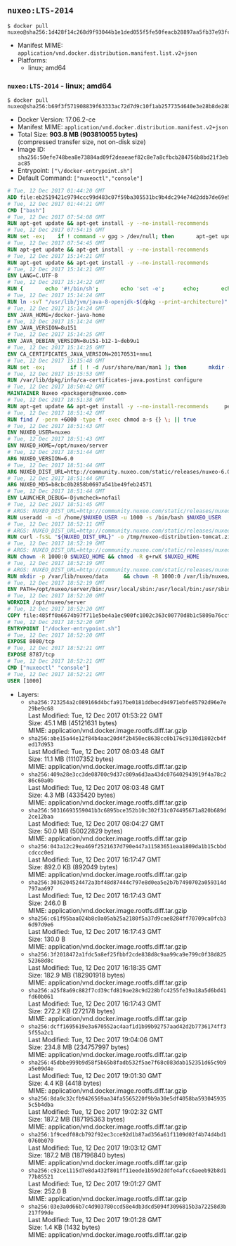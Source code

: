 ## `nuxeo:LTS-2014`

```console
$ docker pull nuxeo@sha256:1d428f14c268d9f93044b1e1ded055f5fe50feacb28897aa5fb37e93fccbea8f
```

-	Manifest MIME: `application/vnd.docker.distribution.manifest.list.v2+json`
-	Platforms:
	-	linux; amd64

### `nuxeo:LTS-2014` - linux; amd64

```console
$ docker pull nuxeo@sha256:b69f3f571908839f63333ac72d7d9c10f1ab2577354640e3e28b8de28099bd10
```

-	Docker Version: 17.06.2-ce
-	Manifest MIME: `application/vnd.docker.distribution.manifest.v2+json`
-	Total Size: **903.8 MB (903810055 bytes)**  
	(compressed transfer size, not on-disk size)
-	Image ID: `sha256:50efe748bea8e73884ad09f2deaeaef82c8e7a8cfbcb284756b8bd21f3ebac85`
-	Entrypoint: `["\/docker-entrypoint.sh"]`
-	Default Command: `["nuxeoctl","console"]`

```dockerfile
# Tue, 12 Dec 2017 01:44:20 GMT
ADD file:eb2519421c9794ccc99d483c07f59ba305531bc9b4dc294e74d2ddb7de69e52a in / 
# Tue, 12 Dec 2017 01:44:21 GMT
CMD ["bash"]
# Tue, 12 Dec 2017 07:54:08 GMT
RUN apt-get update && apt-get install -y --no-install-recommends 		ca-certificates 		curl 		wget 	&& rm -rf /var/lib/apt/lists/*
# Tue, 12 Dec 2017 07:54:15 GMT
RUN set -ex; 	if ! command -v gpg > /dev/null; then 		apt-get update; 		apt-get install -y --no-install-recommends 			gnupg 			dirmngr 		; 		rm -rf /var/lib/apt/lists/*; 	fi
# Tue, 12 Dec 2017 07:54:45 GMT
RUN apt-get update && apt-get install -y --no-install-recommends 		bzr 		git 		mercurial 		openssh-client 		subversion 				procps 	&& rm -rf /var/lib/apt/lists/*
# Tue, 12 Dec 2017 15:14:21 GMT
RUN apt-get update && apt-get install -y --no-install-recommends 		bzip2 		unzip 		xz-utils 	&& rm -rf /var/lib/apt/lists/*
# Tue, 12 Dec 2017 15:14:21 GMT
ENV LANG=C.UTF-8
# Tue, 12 Dec 2017 15:14:22 GMT
RUN { 		echo '#!/bin/sh'; 		echo 'set -e'; 		echo; 		echo 'dirname "$(dirname "$(readlink -f "$(which javac || which java)")")"'; 	} > /usr/local/bin/docker-java-home 	&& chmod +x /usr/local/bin/docker-java-home
# Tue, 12 Dec 2017 15:14:24 GMT
RUN ln -svT "/usr/lib/jvm/java-8-openjdk-$(dpkg --print-architecture)" /docker-java-home
# Tue, 12 Dec 2017 15:14:24 GMT
ENV JAVA_HOME=/docker-java-home
# Tue, 12 Dec 2017 15:14:24 GMT
ENV JAVA_VERSION=8u151
# Tue, 12 Dec 2017 15:14:25 GMT
ENV JAVA_DEBIAN_VERSION=8u151-b12-1~deb9u1
# Tue, 12 Dec 2017 15:14:25 GMT
ENV CA_CERTIFICATES_JAVA_VERSION=20170531+nmu1
# Tue, 12 Dec 2017 15:15:48 GMT
RUN set -ex; 		if [ ! -d /usr/share/man/man1 ]; then 		mkdir -p /usr/share/man/man1; 	fi; 		apt-get update; 	apt-get install -y 		openjdk-8-jdk="$JAVA_DEBIAN_VERSION" 		ca-certificates-java="$CA_CERTIFICATES_JAVA_VERSION" 	; 	rm -rf /var/lib/apt/lists/*; 		[ "$(readlink -f "$JAVA_HOME")" = "$(docker-java-home)" ]; 		update-alternatives --get-selections | awk -v home="$(readlink -f "$JAVA_HOME")" 'index($3, home) == 1 { $2 = "manual"; print | "update-alternatives --set-selections" }'; 	update-alternatives --query java | grep -q 'Status: manual'
# Tue, 12 Dec 2017 15:15:53 GMT
RUN /var/lib/dpkg/info/ca-certificates-java.postinst configure
# Tue, 12 Dec 2017 18:50:42 GMT
MAINTAINER Nuxeo <packagers@nuxeo.com>
# Tue, 12 Dec 2017 18:51:38 GMT
RUN apt-get update && apt-get install -y --no-install-recommends     perl     locales     pwgen     imagemagick     ffmpeg2theora     ufraw     poppler-utils     libreoffice     libwpd-tools     exiftool     ghostscript  && rm -rf /var/lib/apt/lists/*
# Tue, 12 Dec 2017 18:51:42 GMT
RUN find / -perm +6000 -type f -exec chmod a-s {} \; || true
# Tue, 12 Dec 2017 18:51:43 GMT
ENV NUXEO_USER=nuxeo
# Tue, 12 Dec 2017 18:51:43 GMT
ENV NUXEO_HOME=/opt/nuxeo/server
# Tue, 12 Dec 2017 18:51:44 GMT
ARG NUXEO_VERSION=6.0
# Tue, 12 Dec 2017 18:51:44 GMT
ARG NUXEO_DIST_URL=http://community.nuxeo.com/static/releases/nuxeo-6.0/nuxeo-cap-6.0-tomcat.zip
# Tue, 12 Dec 2017 18:51:44 GMT
ARG NUXEO_MD5=b8cbc0b2858b0697a541be49feb24571
# Tue, 12 Dec 2017 18:51:44 GMT
ENV LAUNCHER_DEBUG=-Djvmcheck=nofail
# Tue, 12 Dec 2017 18:51:45 GMT
# ARGS: NUXEO_DIST_URL=http://community.nuxeo.com/static/releases/nuxeo-6.0/nuxeo-cap-6.0-tomcat.zip NUXEO_MD5=b8cbc0b2858b0697a541be49feb24571 NUXEO_VERSION=6.0
RUN useradd -m -d /home/$NUXEO_USER -u 1000 -s /bin/bash $NUXEO_USER
# Tue, 12 Dec 2017 18:52:11 GMT
# ARGS: NUXEO_DIST_URL=http://community.nuxeo.com/static/releases/nuxeo-6.0/nuxeo-cap-6.0-tomcat.zip NUXEO_MD5=b8cbc0b2858b0697a541be49feb24571 NUXEO_VERSION=6.0
RUN curl -fsSL "${NUXEO_DIST_URL}" -o /tmp/nuxeo-distribution-tomcat.zip     && echo "$NUXEO_MD5 /tmp/nuxeo-distribution-tomcat.zip" | md5sum -c -     && mkdir -p /tmp/nuxeo-distribution $(dirname $NUXEO_HOME)     && unzip -q -d /tmp/nuxeo-distribution /tmp/nuxeo-distribution-tomcat.zip     && DISTDIR=$(/bin/ls /tmp/nuxeo-distribution | head -n 1)     && mv /tmp/nuxeo-distribution/$DISTDIR $NUXEO_HOME     && sed -i -e "s/^org.nuxeo.distribution.package.*/org.nuxeo.distribution.package=docker/" $NUXEO_HOME/templates/common/config/distribution.properties     && rm -rf /tmp/nuxeo-distribution*     && chmod +x $NUXEO_HOME/bin/*ctl $NUXEO_HOME/bin/*.sh     && chmod g+rwX $NUXEO_HOME/bin/*ctl $NUXEO_HOME/bin/*.sh
# Tue, 12 Dec 2017 18:52:19 GMT
# ARGS: NUXEO_DIST_URL=http://community.nuxeo.com/static/releases/nuxeo-6.0/nuxeo-cap-6.0-tomcat.zip NUXEO_MD5=b8cbc0b2858b0697a541be49feb24571 NUXEO_VERSION=6.0
RUN chown -R 1000:0 $NUXEO_HOME && chmod -R g+rwX $NUXEO_HOME
# Tue, 12 Dec 2017 18:52:19 GMT
# ARGS: NUXEO_DIST_URL=http://community.nuxeo.com/static/releases/nuxeo-6.0/nuxeo-cap-6.0-tomcat.zip NUXEO_MD5=b8cbc0b2858b0697a541be49feb24571 NUXEO_VERSION=6.0
RUN mkdir -p /var/lib/nuxeo/data     && chown -R 1000:0 /var/lib/nuxeo/data && chmod -R g+rwX /var/lib/nuxeo/data     && mkdir -p /var/log/nuxeo     && chown -R 1000:0 /var/log/nuxeo && chmod -R g+rwX /var/log/nuxeo     && mkdir -p /var/run/nuxeo     && chown -R 1000:0 /var/run/nuxeo && chmod -R g+rwX /var/run/nuxeo     && mkdir -p /docker-entrypoint-initnuxeo.d     && chown -R 1000:0 /docker-entrypoint-initnuxeo.d && chmod -R g+rwX /docker-entrypoint-initnuxeo.d
# Tue, 12 Dec 2017 18:52:19 GMT
ENV PATH=/opt/nuxeo/server/bin:/usr/local/sbin:/usr/local/bin:/usr/sbin:/usr/bin:/sbin:/bin
# Tue, 12 Dec 2017 18:52:20 GMT
WORKDIR /opt/nuxeo/server
# Tue, 12 Dec 2017 18:52:20 GMT
COPY file:485ff0a6674b97f711e5be4a1ec900fc1002c363c00770d8b1c5809a76ccfc32 in / 
# Tue, 12 Dec 2017 18:52:20 GMT
ENTRYPOINT ["/docker-entrypoint.sh"]
# Tue, 12 Dec 2017 18:52:20 GMT
EXPOSE 8080/tcp
# Tue, 12 Dec 2017 18:52:21 GMT
EXPOSE 8787/tcp
# Tue, 12 Dec 2017 18:52:21 GMT
CMD ["nuxeoctl" "console"]
# Tue, 12 Dec 2017 18:52:21 GMT
USER [1000]
```

-	Layers:
	-	`sha256:723254a2c089166d4bcfa917be0181ddbecd94971ebfe85792d96e7e29be9c68`  
		Last Modified: Tue, 12 Dec 2017 01:53:22 GMT  
		Size: 45.1 MB (45121631 bytes)  
		MIME: application/vnd.docker.image.rootfs.diff.tar.gzip
	-	`sha256:abe15a44e12f84b4aac20d4f2b450ec8638cc0b176c9130d1802cb4fed17d953`  
		Last Modified: Tue, 12 Dec 2017 08:03:48 GMT  
		Size: 11.1 MB (11107352 bytes)  
		MIME: application/vnd.docker.image.rootfs.diff.tar.gzip
	-	`sha256:409a28e3cc3de08700c9d37c809a6d3aa43dc076402943919f4a78c286c60a0b`  
		Last Modified: Tue, 12 Dec 2017 08:03:48 GMT  
		Size: 4.3 MB (4335420 bytes)  
		MIME: application/vnd.docker.image.rootfs.diff.tar.gzip
	-	`sha256:50316693559041b3c6895bce352b10c302f31c074495671a820b689d2ce12baa`  
		Last Modified: Tue, 12 Dec 2017 08:04:27 GMT  
		Size: 50.0 MB (50022829 bytes)  
		MIME: application/vnd.docker.image.rootfs.diff.tar.gzip
	-	`sha256:043a12c29ea469f2521637d790e447a11583651eaa1809da1b15cbbdcdccc0ed`  
		Last Modified: Tue, 12 Dec 2017 16:17:47 GMT  
		Size: 892.0 KB (892049 bytes)  
		MIME: application/vnd.docker.image.rootfs.diff.tar.gzip
	-	`sha256:3036204524472a3bf48d87444c797e8d0ea5e2b7b7490702a059314d797aa697`  
		Last Modified: Tue, 12 Dec 2017 16:17:43 GMT  
		Size: 246.0 B  
		MIME: application/vnd.docker.image.rootfs.diff.tar.gzip
	-	`sha256:c61f95baa024b8c0a05ab25a2180f5a37d9cae8284ff70709ca0fcb36d97d9e6`  
		Last Modified: Tue, 12 Dec 2017 16:17:43 GMT  
		Size: 130.0 B  
		MIME: application/vnd.docker.image.rootfs.diff.tar.gzip
	-	`sha256:3f2018472a1fdc5a8ef25fbbf2cde838d8c9aa99ca9e799c0f38d82552368d8c`  
		Last Modified: Tue, 12 Dec 2017 16:18:35 GMT  
		Size: 182.9 MB (182901918 bytes)  
		MIME: application/vnd.docker.image.rootfs.diff.tar.gzip
	-	`sha256:a25f8a69c882f7cd39cfd819ae28c9d228bfc4255fe39a18a5d6bd41fd60b061`  
		Last Modified: Tue, 12 Dec 2017 16:17:43 GMT  
		Size: 272.2 KB (272178 bytes)  
		MIME: application/vnd.docker.image.rootfs.diff.tar.gzip
	-	`sha256:dcff1695619e3a670552ac4aaf1d1b99b92757aad42d2b7736174ff35f55a2c1`  
		Last Modified: Tue, 12 Dec 2017 19:04:06 GMT  
		Size: 234.8 MB (234757997 bytes)  
		MIME: application/vnd.docker.image.rootfs.diff.tar.gzip
	-	`sha256:45dbbe999b9d58f5b65b8fadb532f5ae7f68c083dab152351d65c9b9a5e09d4e`  
		Last Modified: Tue, 12 Dec 2017 19:01:30 GMT  
		Size: 4.4 KB (4418 bytes)  
		MIME: application/vnd.docker.image.rootfs.diff.tar.gzip
	-	`sha256:8da9c32cfb9426569aa34fa5565220f9b9a30e5df4058ba5930459355c5b4dba`  
		Last Modified: Tue, 12 Dec 2017 19:02:32 GMT  
		Size: 187.2 MB (187195363 bytes)  
		MIME: application/vnd.docker.image.rootfs.diff.tar.gzip
	-	`sha256:1f9cedf08cb792f92ec3cce92d1b87ad356a61f1109d02f4b74d4bd10760b070`  
		Last Modified: Tue, 12 Dec 2017 19:03:12 GMT  
		Size: 187.2 MB (187196840 bytes)  
		MIME: application/vnd.docker.image.rootfs.diff.tar.gzip
	-	`sha256:c92ce1115d7e8da432f801ff11eede1b59d2ddfe4afcc6aeeb92b8d177b85521`  
		Last Modified: Tue, 12 Dec 2017 19:01:27 GMT  
		Size: 252.0 B  
		MIME: application/vnd.docker.image.rootfs.diff.tar.gzip
	-	`sha256:03e3a0d66b7c4d903780ccd58e4db3dcd5094f3096815b3a72258d3b217f99de`  
		Last Modified: Tue, 12 Dec 2017 19:01:28 GMT  
		Size: 1.4 KB (1432 bytes)  
		MIME: application/vnd.docker.image.rootfs.diff.tar.gzip
